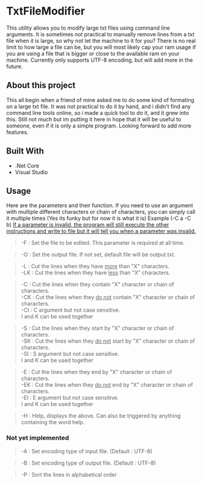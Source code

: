 # TxtFileModifier

This utility allows you to modify large txt files using command line arguments. It is sometimes not practical to manually remove lines from a txt file when it is large, so why not let the machine to it for you? There is no real limit to how large a file can be, but you will most likely cap your ram usage if you are using a file that is bigger or close to the available ram on your machine. Currently only supports UTF-8 encoding, but will add more in the future.

## About this project

This all begin when a friend of mine asked me to do some kind of formating on a large txt file. It was not practical to do it by hand, and i didn't find any command line tools online, so i made a quick tool to do it, and it grew into this. Still not much but im putting it here in hope that it will be useful to someone, even if it is only a simple program. Looking forward to add more features.

## Built With

* .Net Core
* Visual Studio

## Usage 

Here are the parameters and their function. If you need to use an argument with multiple different characters or chain of characters, you can simply call it multiple times (Yes its funky but for now it is what it is) Example (-C a -C b) <ins>If a parameter is invalid, the program will still execute the other instructions and write to file but it will tell you when a parameter was invalid.</ins>

> -F  : Set the file to be edited. This parameter is required at all time.

> -O  : Set the output file. If not set, default file will be output.txt.

> -L  : Cut the lines when they have <ins>more</ins> than "X" characters. <br />
> -LK : Cut the lines when they have <ins>less</ins> than "X" characters.

> -C  : Cut the lines when they contain "X" character or chain of characters. <br />
> -CK : Cut the lines when they <ins>do not</ins> contain "X" character or chain of characters. <br />
> -CI : C argument but not case sensitive. <br />
>       I and K can be used together

> -S  : Cut the lines when they start by "X" character or chain of characters.<br />
> -SK : Cut the lines when they <ins>do not</ins> start by "X" character or chain of characters. <br />
> -SI : S argument but not case sensitive. <br />
>       I and K can be used together

> -E  : Cut the lines when they end by "X" character or chain of characters. <br />
> -EK : Cut the lines when they <ins>do not</ins> end by "X" character or chain of characters. <br />
> -EI : E argument but not case sensitive. <br />
>       I and K can be used together

> -H  : Help, displays the above. Can also be triggered by anything containing the word help.

### Not yet implemented

> -A : Set encoding type of input file. (Default : UTF-8)

> -B : Set encoding type of output file. (Default : UTF-8)

> -P : Sort the lines in alphabetical order
